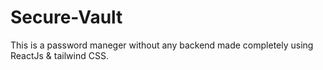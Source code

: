 # Secure-Vault
This is a password maneger without any backend made completely using ReactJs &amp; tailwind CSS.
